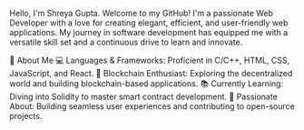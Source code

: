Hello, I'm Shreya Gupta.
Welcome to my GitHub! I'm a passionate Web Developer with a love for creating elegant, efficient, and user-friendly web applications. My journey in software development has equipped me with a versatile skill set and a continuous drive to learn and innovate.

🚀 About Me
💻 Languages & Frameworks: Proficient in C/C++, HTML, CSS, JavaScript, and React.
🔗 Blockchain Enthusiast: Exploring the decentralized world and building blockchain-based applications.
📚 Currently Learning: Diving into Solidity to master smart contract development.
🌟 Passionate About: Building seamless user experiences and contributing to open-source projects.
